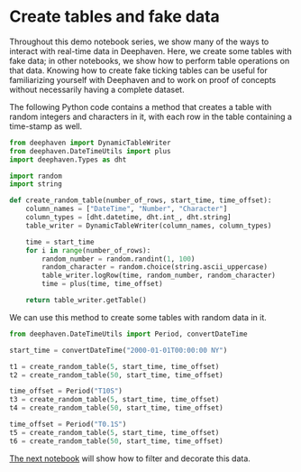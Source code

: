 # Create tables and fake data

Throughout this demo notebook series, we show many of the ways to interact with real-time data in Deephaven. Here, we create some tables with fake data; in other notebooks, we show how to perform table operations on that data. Knowing how to create fake ticking tables can be useful for familiarizing yourself with Deephaven and to work on proof of concepts without necessarily having a complete dataset.

The following Python code contains a method that creates a table with random integers and characters in it, with each row in the table containing a time-stamp as well.

```python
from deephaven import DynamicTableWriter
from deephaven.DateTimeUtils import plus
import deephaven.Types as dht

import random
import string

def create_random_table(number_of_rows, start_time, time_offset):
    column_names = ["DateTime", "Number", "Character"]
    column_types = [dht.datetime, dht.int_, dht.string]
    table_writer = DynamicTableWriter(column_names, column_types)

    time = start_time
    for i in range(number_of_rows):
        random_number = random.randint(1, 100)
        random_character = random.choice(string.ascii_uppercase)
        table_writer.logRow(time, random_number, random_character)
        time = plus(time, time_offset)

    return table_writer.getTable()
```

We can use this method to create some tables with random data in it.

```python
from deephaven.DateTimeUtils import Period, convertDateTime

start_time = convertDateTime("2000-01-01T00:00:00 NY")

t1 = create_random_table(5, start_time, time_offset)
t2 = create_random_table(50, start_time, time_offset)

time_offset = Period("T10S")
t3 = create_random_table(5, start_time, time_offset)
t4 = create_random_table(50, start_time, time_offset)

time_offset = Period("T0.1S")
t5 = create_random_table(5, start_time, time_offset)
t6 = create_random_table(50, start_time, time_offset)
```

[The next notebook](A2%20Filter%20and%20decorate.md) will show how to filter and decorate this data.

